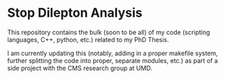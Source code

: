 # Stop Dilepton Analysis

This repository contains the bulk (soon to be all) of my code (scripting languages, C++, python, etc.) related to my PhD Thesis.

I am currently updating this (notably, adding in a proper makefile system, further splitting the code into proper, separate modules, etc.) as part of a side project with the CMS research group at UMD.


